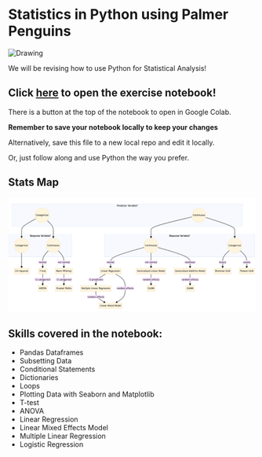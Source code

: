# Statistics in Python using Palmer Penguins

<img src="https://allisonhorst.github.io/palmerpenguins/reference/figures/lter_penguins.png" alt="Drawing" style="width: 600px;"/>


We will be revising how to use Python for Statistical Analysis!

## Click [here](https://github.com/LydiaFrance/PythonStats/blob/main/Statistics_with_Python_Colab.ipynb) to open the exercise notebook!

There is a button at the top of the notebook to open in Google Colab. 

**Remember to save your notebook locally to keep your changes**

Alternatively, save this file to a new local repo and edit it locally. 

Or, just follow along and use Python the way you prefer. 


## Stats Map

<img src="https://github.com/LydiaFrance/PythonStats/blob/main/stats_map.png?raw=true" alt="StatsMap" style="width: 1500px;"/>


## Skills covered in the notebook:

- Pandas Dataframes
- Subsetting Data
- Conditional Statements
- Dictionaries
- Loops
- Plotting Data with Seaborn and Matplotlib
- T-test
- ANOVA
- Linear Regression
- Linear Mixed Effects Model
- Multiple Linear Regression
- Logistic Regression



